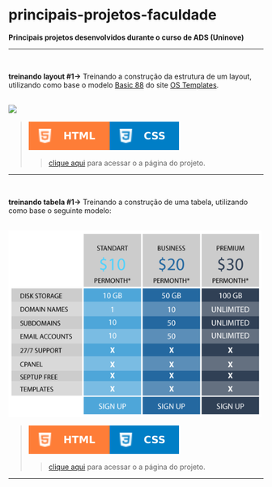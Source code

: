 # principais-projetos-faculdade
 **Principais projetos desenvolvidos durante o curso de ADS (Uninove)**
<hr/>
<br/>
 
 **treinando layout #1→** Treinando a construção da estrutura de um layout, utilizando como base o modelo [Basic 88](https://www.os-templates.com/free-basic-html5-templates/basic-88) do site [OS Templates](https://www.os-templates.com/).
 
 <br/>
 
 <img src="https://www.os-templates.com/website-templates/template-demos/free-basic-html5-templates/basic-88/thumb.jpg" width="500px">
  
 <br/>
 
> ![](images/html.svg)![](images/css.svg) 
>> [clique aqui](https://aleretamero.github.io/principais-projetos-faculdade/treinando-layout-001/) para acessar o a página do projeto.

<hr/>
<br/>

 **treinando tabela #1→** Treinando a construção de uma tabela, utilizando como base o seguinte modelo:
 
 <br/>
 
 <img src="treinando-tabela-001/images/modelo-tabela.png" width="500px"> 
 
 <br/>

> ![](images/html.svg)![](images/css.svg) 
>> [clique aqui](https://aleretamero.github.io/principais-projetos-faculdade/treinando-tabela-001/) para acessar o a página do projeto.

<hr/>
<br/>
